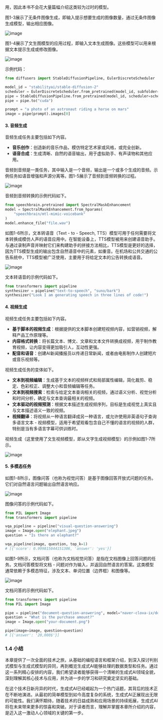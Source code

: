 用，因此本书不会花大量篇幅介绍这类较为过时的模型。

图1-3展示了无条件图像生成，即输入提示想要生成的图像数量，通过无条件图像生成模型，输出相应图像。 


![image](https://github.com/user-attachments/assets/4221c356-728f-49f7-9213-36ebdac7ae52)


图1-4展示了文生图模型的应用过程，即输入文本生成图像。这些模型可以用来根据文本提示生成或修改图像。


![image](https://github.com/user-attachments/assets/d7044d44-1ed6-421e-8349-260a0e64f92a)


示例代码：
```Python
from diffusers import StableDiffusionPipeline, EulerDiscreteScheduler

model_id = "stabilityai/stable-diffusion-2"
scheduler = EulerDiscreteScheduler.from_pretrained(model_id, subfolder="scheduler")
pipe = StableDiffusionPipeline.from_pretrained(model_id, scheduler=scheduler, torch_dtype=torch.float16)
pipe = pipe.to("cuda")

prompt = "a photo of an astronaut riding a horse on mars"
image = pipe(prompt).images[0]
```

#### 3. 音频生成

音频生成任务主要包括如下内容。
- **音乐创作**：创造新的音乐作品，模仿特定艺术家或风格，或完全创新。
- **语音合成**：生成清晰、自然的语音输出，用于虚拟助手、有声读物和其他应用。

音频到音频是一类任务，其中输入是一个音频，输出是一个或多个生成的音频。示例任务如语音增强和声源分离等。图1-5展示了音频到音频转换的过程。

![image](https://github.com/user-attachments/assets/95916002-0437-4d6c-808e-b9962ac901b5)


音频到音频转换的示例代码如下。
```Python
from speechbrain.pretrained import SpectralMaskEnhancement
model = SpectralMaskEnhancement.from_hparams(
    "speechbrain/mtl-mimic-voicebank"
)
model.enhance_file("file.wav")
```

如图1-6所示，文本转语音（Text - to - Speech, TTS）模型可用于任何需要将文本转换成模仿人声的语音应用中。在智能设备上，TTS模型被用来创建语音助手。与通过录制声音并映射它们来构建助手的拼接方法相比，TTS模型是更好的选择，因为TTS模型生成的输出包含自然语音中的元素，如重音。在机场和公共交通的公告系统中，TTS模型被广泛使用，主要用于将给定文本的公告转换成语音。

![image](https://github.com/user-attachments/assets/14da4a73-dd73-4ffe-ad2b-1b19514be5df)


文本转语音的示例代码如下。
```Python
from transformers import pipeline
synthesizer = pipeline("text-to-speech", "suno/bark")
synthesizer("Look I am generating speech in three lines of code!")
```

#### 4. 视频生成
视频生成任务主要包括如下内容。
- **基于脚本的视频生成**：根据提供的文本脚本创建短视频内容，如营销视频，解释产品工作原理等。
- **内容格式转换**：将长篇文本、博文、文章和文本文件转换成视频，用于制作教育视频，让内容变得更加吸引人，互动性更强。 
- **配音和语音**：创建AI新闻播报员以传递日常新闻，或者由电影制作人创建短片或音乐视频等。

视频生成任务的变体如下。
- **文本到视频编辑**：生成基于文本的视频样式和局部属性编辑，简化裁剪、稳定、色彩校正、调整大小和音频编辑等任务。 
- **文本到视频搜索**：检索与给定文本查询相关的视频，通过语义分析、视觉分析和时间分析，确定与文本查询最相关的视频。 
- **文本驱动的视频预测**：根据文本描述生成视频序列，目标是生成视觉上真实且与文本描述语义一致的视频。 
- **视频翻译**：将视频从一种语言翻译成另一种语言，或允许使用非英语句子查询多语言文本 - 视频模型，适用于希望观看包含自己不懂的语言的视频的人群，特别是当有多语言字幕可供训练时。

视频生成（这里使用了文生视频模型，即从文字生成视频模型）的示例如图1-7所示。

![image](https://github.com/user-attachments/assets/f2a47290-d998-499c-a719-7bc189c00187)


#### 5. 多模态任务
如图1-8所示，图像问答（也称为视觉问答）是基于图像回答开放式问题的任务。它们对自然语言问题输出自然语言响应。

![image](https://github.com/user-attachments/assets/d77d85b3-b630-4139-941e-b88d4ca44f39)


图像问答的示例代码如下。
```Python
from PIL import Image
from transformers import pipeline

vqa_pipeline = pipeline("visual-question-answering")
image = Image.open("elephant.jpeg")
question = "Is there an elephant?"

vqa_pipeline(image, question, top_k=1)
# [{'score': 0.999815044151306, 'answer': 'yes'}]
```

如图1-9所示，文档问答（也称为文档视觉问答）是指在文档图像上回答问题的任务。文档问答模型将文档 - 问题对作为输入，并返回自然语言的答案。这类模型通常依赖于多模态特征，涉及文本、单词位置（边界框）和图像等。

![image](https://github.com/user-attachments/assets/f7df70f0-6cd0-4c95-976b-1ea52aaa27f6)


文档问答的示例代码如下。
```Python
from transformers import pipeline
from PIL import Image

pipe = pipeline("document-question-answering", model="naver-clova-ix/donut-base-finetuned-docvqa")
question = "What is the purchase amount?"
image = Image.open("your-document.png")

pipe(image=image, question=question)
# [{'answer': '20,000$'}]
```

### 1.4 小结
本章提供了一次全面的技术之旅，从基础的编程语言和框架介绍，到深入探讨判别式模型与生成式模型的异同，再到概览生成式AI能够处理的数据类型和任务。通过这一系列精心安排的内容，我们希望读者能够获得一个清晰的生成式AI领域全貌，深刻理解其核心技术与应用，并为进一步的学习和研究奠定坚实的基础。

在这个技术日新月异的时代，生成式AI已经崛起为一个热门话题，其背后的技术正在不断地演进。从最初的简单模型到如今高度复杂的系统，生成式AI正展现出无限的可能性。我们满怀期待，随着技术的日益成熟和应用场景的持续拓展，生成式AI将在未来带来更多的惊喜和突破。对于读者而言，理解并掌握本章所介绍的内容，是迈入这一激动人心领域的关键的第一步。 

